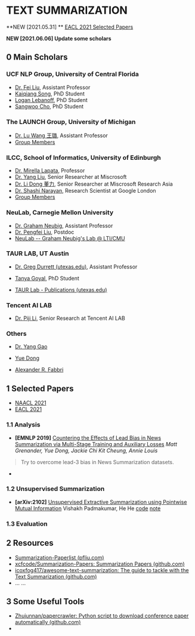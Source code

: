 # TEXT SUMMARIZATION

**NEW [2021.05.31] ** [EACL 2021 Selected Papers](src/eacl-2021-summ.md)

**NEW [2021.06.06] Update some scholars**

## 0 Main Scholars

### UCF NLP Group, University of Central Florida

- [Dr. Fei Liu](http://www.cs.ucf.edu/~feiliu/index.html#service), Assistant Professor
- [Kaiqiang Song](http://i2u.world/kqsong/), PhD Student
- [Logan Lebanoff](https://loganlebanoff.github.io/), PhD Student
- [Sangwoo Cho](https://sangwoo3.github.io/), PhD Student

### The LAUNCH Group, University of Michigan

- [Dr. Lu Wang 王璐](https://web.eecs.umich.edu/~wangluxy/), Assistant Professor
- [Group Members](https://web.eecs.umich.edu/~wangluxy/group.html)

### ILCC, School of Informatics, University of Edinburgh

- [Dr. Mirella Lapata](https://homepages.inf.ed.ac.uk/mlap/index.php?page=index), Professor
- [Dr. Yang Liu](https://nlp-yang.github.io/), Senior Researcher at Miscrosoft
- [Dr. Li Dong 董力](http://dong.li/), Senior Researcher at Miscrosoft Research Asia
- [Dr. Shashi Narayan](https://research.google/people/106924/), Research Scientist at Google London
- [Group Members](https://homepages.inf.ed.ac.uk/mlap/index.php?page=students)

### NeuLab, Carnegie Mellon University

- [Dr. Graham Neubig](http://www.phontron.com), Assistant Professor
- [Dr. Pengfei Liu](http://pfliu.com), Postdoc
- [NeuLab -- Graham Neubig's Lab @ LTI/CMU](http://www.cs.cmu.edu/~neulab/people.html)

### TAUR LAB, UT Austin

- [Dr. Greg Durrett (utexas.edu)](https://www.cs.utexas.edu/~gdurrett/), Assistant Professor
- [Tanya Goyal](https://tagoyal.github.io/), PhD Student

- [TAUR Lab - Publications (utexas.edu)](http://taur.cs.utexas.edu/publications.shtml)

### Tencent AI LAB

- [Dr. Piji Li](http://lipiji.com), Senior Research at Tencent AI LAB

### Others

- [Dr. Yang Gao](https://sites.google.com/site/yanggaoalex/home)

- [Yue Dong](https://www.cs.mcgill.ca/~ydong26/)
- [Alexander R. Fabbri](https://alex-fabbri.github.io/)

## 1 Selected Papers

- [NAACL 2021](src/naacl-2021-summ.md)
- [EACL 2021](src/eacl-2021-summ.md)



### 1.1 Analysis

- **[EMNLP 2019]** [Countering the Effects of Lead Bias in News Summarization via Multi-Stage Training and Auxiliary Losses](https://www.aclweb.org/anthology/D19-1620.pdf) *Matt Grenander, Yue Dong, Jackie Chi Kit Cheung, Annie Louis* 

> Try to overcome lead-3 bias in News Summarization datasets.

- 

### 1.2 Unsupervised Summarization

- **[arXiv:2102]** [Unsupervised Extractive Summarization using Pointwise Mutual Information](https://arxiv.org/pdf/2102.06272.pdf) Vishakh Padmakumar, He He [code](https://github.com/vishakhpk/mi-unsup-summ) [note](src/arxiv.2102.06272.md)

### 1.3 Evaluation



## 2 Resources

- [Summarization-Paperlist (pfliu.com)](http://pfliu.com/pl-summarization/summ_paper.html)
- [xcfcode/Summarization-Papers: Summarization Papers (github.com)](https://github.com/xcfcode/Summarization-Papers)
- [icoxfog417/awesome-text-summarization: The guide to tackle with the Text Summarization (github.com)](https://github.com/icoxfog417/awesome-text-summarization)
- ... ...

## 3 Some Useful Tools

- [Zhujunnan/papercrawler: Python script to download conference paper automatically (github.com)](https://github.com/Zhujunnan/papercrawler)
- 

